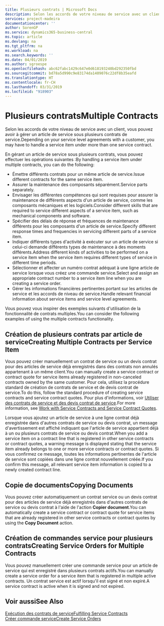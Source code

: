 ```yaml
---
title: Plusieurs contrats | Microsoft Docs
description: Selon les accords de votre niveau de service avec un client, vous pouvez avoir à gérer un article de service sous plusieurs contrats de service.
services: project-madeira
documentationcenter: ''
author: SorenGP
ms.service: dynamics365-business-central
ms.topic: article
ms.devlang: na
ms.tgt_pltfrm: na
ms.workload: na
ms.search.keywords: ''
ms.date: 04/01/2019
ms.author: sgroespe
ms.openlocfilehash: abc62fabc1429c647e0d618193240bd292350fbd
ms.sourcegitcommit: bd78a5d990c9e83174da1409076c22df8b35eafd
ms.translationtype: HT
ms.contentlocale: fr-CH
ms.lasthandoff: 03/31/2019
ms.locfileid: "918903"
---
```

# <a name="multiple-contracts"></a><span data-ttu-id="10d94-103">Plusieurs contrats</span><span class="sxs-lookup"><span data-stu-id="10d94-103">Multiple Contracts</span></span>
<span data-ttu-id="10d94-104">Selon les accords de votre niveau de service avec un client, vous pouvez avoir à gérer un article de service sous plusieurs contrats de service.</span><span class="sxs-lookup"><span data-stu-id="10d94-104">Depending on your service level agreements with a customer, you may have to handle a service item under more than one service contract.</span></span>  
  
<span data-ttu-id="10d94-105">En gérant un article de service sous plusieurs contrats, vous pouvez effectuer les opérations suivantes :</span><span class="sxs-lookup"><span data-stu-id="10d94-105">By handling a service item under multiple contracts, you can do the following:</span></span>  
  
* <span data-ttu-id="10d94-106">Émettre différents contrats pour un même article de service.</span><span class="sxs-lookup"><span data-stu-id="10d94-106">Issue different contracts for the same service item.</span></span>  
* <span data-ttu-id="10d94-107">Assurer la maintenance des composants séparément.</span><span class="sxs-lookup"><span data-stu-id="10d94-107">Service parts separately.</span></span>  
* <span data-ttu-id="10d94-108">Envisager les différentes compétences qui sont requises pour assurer la maintenance de différents aspects d'un article de service, comme les composants mécaniques et les logiciels.</span><span class="sxs-lookup"><span data-stu-id="10d94-108">Consider different skills that are required to service different aspects of a service item, such as mechanical components and software.</span></span>  
* <span data-ttu-id="10d94-109">Spécifier des délais de réponse et fréquences de maintenance différents pour les composants d'un article de service.</span><span class="sxs-lookup"><span data-stu-id="10d94-109">Specify different response times and frequencies in servicing different parts of a service item.</span></span>  
* <span data-ttu-id="10d94-110">Indiquer différents types d'activité à exécuter sur un article de service si celui-ci demande différents types de maintenance à des moments différents.</span><span class="sxs-lookup"><span data-stu-id="10d94-110">Address different kinds of activities to be performed on a service item when the service item requires different types of service in different time periods.</span></span>  
* <span data-ttu-id="10d94-111">Sélectionner et affecter un numéro contrat adéquat à une ligne article de service lorsque vous créez une commande service.</span><span class="sxs-lookup"><span data-stu-id="10d94-111">Select and assign an appropriate contract number to a service item line when you are creating a service order.</span></span>  
* <span data-ttu-id="10d94-112">Gérer les informations financières pertinentes portant sur les articles de service et les accords de niveau de service.</span><span class="sxs-lookup"><span data-stu-id="10d94-112">Handle relevant financial information about service items and service level agreements.</span></span>  
  
<span data-ttu-id="10d94-113">Vous pouvez vous inspirer des exemples suivants d'utilisation de la fonctionnalité de contrats multiples.</span><span class="sxs-lookup"><span data-stu-id="10d94-113">You can consider the following examples of using the multiple contracts functionality.</span></span>  
  
## <a name="creating-multiple-contracts-per-service-item"></a><span data-ttu-id="10d94-114">Création de plusieurs contrats par article de service</span><span class="sxs-lookup"><span data-stu-id="10d94-114">Creating Multiple Contracts per Service Item</span></span>  
<span data-ttu-id="10d94-115">Vous pouvez créer manuellement un contrat de service ou un devis contrat pour des articles de service déjà enregistrés dans des contrats non annulés appartenant à un même client.</span><span class="sxs-lookup"><span data-stu-id="10d94-115">You can manually create a service contract or contract quote for service items already registered in non-canceled contracts owned by the same customer.</span></span> <span data-ttu-id="10d94-116">Pour cela, utilisez la procédure standard de création de contrats de service et de devis contrat de service.</span><span class="sxs-lookup"><span data-stu-id="10d94-116">To do this, follow the standard procedure of creating service contracts and service contract quotes.</span></span> <span data-ttu-id="10d94-117">Pour plus d'informations, voir [Utiliser des contrats de service et des devis contrat de service](service-how-to-create-service-contracts-and-service-contract-quotes.md).</span><span class="sxs-lookup"><span data-stu-id="10d94-117">For more information, see [Work with Service Contracts and Service Contract Quotes](service-how-to-create-service-contracts-and-service-contract-quotes.md).</span></span>  
  
<span data-ttu-id="10d94-118">Lorsque vous ajoutez un article de service à une ligne contrat déjà enregistrée dans d'autres contrats de service ou devis contrat, un message d'avertissement est affiché indiquant que l'article de service appartient déjà à un ou plusieurs contrats de service ou devis contrat.</span><span class="sxs-lookup"><span data-stu-id="10d94-118">When you add a service item on a contract line that is registered in other service contracts or contract quotes, a warning message is displayed stating that the service item already belongs to one or more service contracts or contract quotes.</span></span> <span data-ttu-id="10d94-119">Si vous confirmez ce message, toutes les informations pertinentes de l'article de service sont copiées dans une ligne contrat nouvellement créée.</span><span class="sxs-lookup"><span data-stu-id="10d94-119">If you confirm this message, all relevant service item information is copied to a newly created contract line.</span></span>  
  
## <a name="copying-documents"></a><span data-ttu-id="10d94-120">Copie de documents</span><span class="sxs-lookup"><span data-stu-id="10d94-120">Copying Documents</span></span>  
<span data-ttu-id="10d94-121">Vous pouvez créer automatiquement un contrat service ou un devis contrat pour des articles de service déjà enregistrés dans d'autres contrats de service ou devis contrat à l'aide de l'action **Copier document**.</span><span class="sxs-lookup"><span data-stu-id="10d94-121">You can automatically create a service contract or contract quote for service items that are already registered in other service contracts or contract quotes by using the **Copy Document** action.</span></span>  
  
## <a name="creating-service-orders-for-multiple-contracts"></a><span data-ttu-id="10d94-122">Création de commandes service pour plusieurs contrats</span><span class="sxs-lookup"><span data-stu-id="10d94-122">Creating Service Orders for Multiple Contracts</span></span>  
<span data-ttu-id="10d94-123">Vous pouvez manuellement créer une commande service pour un article de service qui est enregistré dans plusieurs contrats actifs.</span><span class="sxs-lookup"><span data-stu-id="10d94-123">You can manually create a service order for a service item that is registered in multiple active contracts.</span></span> <span data-ttu-id="10d94-124">Un contrat service est actif lorsqu'il est signé et non expiré.</span><span class="sxs-lookup"><span data-stu-id="10d94-124">A service contract is active when it is signed and not expired.</span></span>  
  
## <a name="see-also"></a><span data-ttu-id="10d94-125">Voir aussi</span><span class="sxs-lookup"><span data-stu-id="10d94-125">See Also</span></span>  
[<span data-ttu-id="10d94-126">Exécution des contrats de service</span><span class="sxs-lookup"><span data-stu-id="10d94-126">Fulfilling Service Contracts</span></span>](service-fulfill-service-contracts.md)  
[<span data-ttu-id="10d94-127">Créer commande service</span><span class="sxs-lookup"><span data-stu-id="10d94-127">Create Service Orders</span></span>](service-how-to-create-service-orders.md)  

